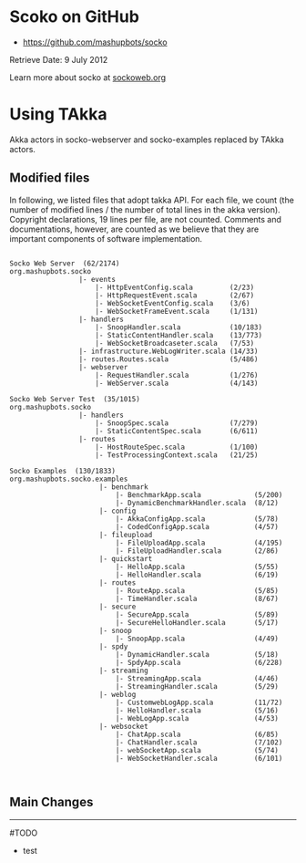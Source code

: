 # Scoko on GitHub

* https://github.com/mashupbots/socko

Retrieve Date: 9 July 2012

Learn more about socko at [sockoweb.org](http://sockoweb.org/)


# Using TAkka

Akka actors in socko-webserver and socko-examples replaced by TAkka actors.

## Modified files

In following, we listed files that adopt takka API.  For each file, we count (the number of modified lines / the number of total lines in the akka version).  Copyright declarations, 19 lines per file, are not counted.  Comments and documentations, however,  are counted as we believe that they are important components of software implementation.

<pre><code>
Socko Web Server  (62/2174)
org.mashupbots.socko
                 |- events
                     |- HttpEventConfig.scala         (2/23)
                     |- HttpRequestEvent.scala        (2/67)
                     |- WebSocketEventConfig.scala    (3/6)
                     |- WebSocketFrameEvent.scala     (1/131)
                 |- handlers
                     |- SnoopHandler.scala            (10/183)
                     |- StaticContentHandler.scala    (13/773)
                     |- WebSocketBroadcaseter.scala   (7/53)
                 |- infrastructure.WebLogWriter.scala (14/33)
                 |- routes.Routes.scala               (5/486)
                 |- webserver
                     |- RequestHandler.scala          (1/276)
                     |- WebServer.scala               (4/143)

Socko Web Server Test  (35/1015)
org.mashupbots.socko
                 |- handlers
                     |- SnoopSpec.scala               (7/279)
                     |- StaticContentSpec.scala       (6/611)
                 |- routes
                     |- HostRouteSpec.scala           (1/100)
                     |- TestProcessingContext.scala   (21/25)

Socko Examples  (130/1833)
org.mashupbots.socko.examples
                      |- benchmark
                          |- BenchmarkApp.scala             (5/200)
                          |- DynamicBenchmarkHandler.scala  (8/12)
                      |- config
                          |- AkkaConfigApp.scala            (5/78)
                          |- CodedConfigApp.scala           (4/57)
                      |- fileupload
                          |- FileUploadApp.scala            (4/195)
                          |- FileUploadHandler.scala        (2/86)
                      |- quickstart
                          |- HelloApp.scala                 (5/55)
                          |- HelloHandler.scala             (6/19)
                      |- routes
                          |- RouteApp.scala                 (5/85)
                          |- TimeHandler.scala              (8/67)
                      |- secure
                          |- SecureApp.scala                (5/89)
                          |- SecureHelloHandler.scala       (5/17)
                      |- snoop
                          |- SnoopApp.scala                 (4/49)
                      |- spdy
                          |- DynamicHandler.scala           (5/18)
                          |- SpdyApp.scala                  (6/228)
                      |- streaming
                          |- StreamingApp.scala             (4/46)
                          |- StreamingHandler.scala         (5/29)
                      |- weblog
                          |- CustomwebLogApp.scala          (11/72)
                          |- HelloHandler.scala             (5/16)
                          |- WebLogApp.scala                (4/53)
                      |- websocket
                          |- ChatApp.scala                  (6/85)
                          |- ChatHandler.scala              (7/102)
                          |- webSocketApp.scala             (5/74)
                          |- WebSocketHandler.scala         (6/101)


</code></pre>

## Main Changes
***

#TODO
* test


